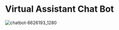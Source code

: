 # Virtual Assistant Chat Bot

![chatbot-6626193_1280](https://github.com/user-attachments/assets/7ad8ed68-a344-4a1b-8a2f-1bc301d4331b)
